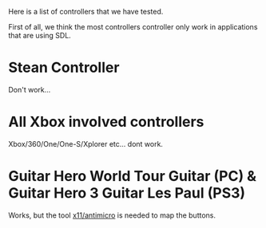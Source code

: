 Here is a list of controllers that we have tested.

First of all, we think the most controllers controller only work in applications that are using SDL.

# Stean Controller

Don't work...

# All Xbox involved controllers

Xbox/360/One/One-S/Xplorer etc... dont work.

# Guitar Hero World Tour Guitar (PC) & Guitar Hero 3 Guitar Les Paul (PS3)

Works, but the tool [x11/antimicro](https://www.freshports.org/x11/antimicro/) is needed to map the buttons.
